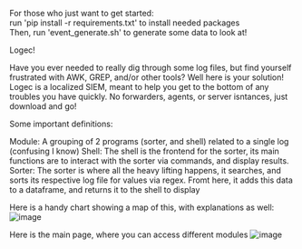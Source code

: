 For those who just want to get started: <br>
run 'pip install -r requirements.txt' to install needed packages <br>
Then, run 'event_generate.sh' to generate some data to look at!

Logec! 

Have you ever needed to really dig through some log files, but find yourself frustrated with AWK, GREP, and/or other tools? Well here is your solution!
Logec is a localized SIEM, meant to help you get to the bottom of any troubles you have quickly. No forwarders, agents, or server isntances, just download and go!

Some important definitions:

Module: A grouping of 2 programs (sorter, and shell) related to a single log (confusing I know)
  Shell: The shell is the frontend for the sorter, its main functions are to interact with the sorter via commands, and display results. 
  Sorter: The sorter is where all the heavy lifting happens, it searches, and sorts its respective log file for values via regex. Fromt here, it adds
          this data to a dataframe, and returns it to the shell to display

Here is a handy chart showing a map of this, with explanations as well:
![image](https://user-images.githubusercontent.com/91687869/200751535-36431c39-8345-40b4-b094-774eaa396648.png)


Here is the main page, where you can access different modules 
![image](https://user-images.githubusercontent.com/91687869/200749965-538642b5-0a8f-41c9-a897-a0923b80be8a.png)

